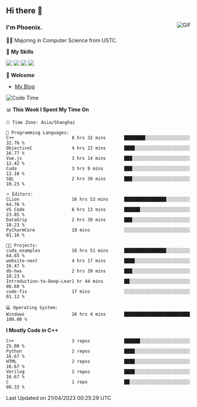 ## Hi there 👋
<img align="right" alt="GIF" src="https://raw.githubusercontent.com/JoeyBling/JoeyBling/master/pic/pusheencode.gif" />

### I'm Phoenix.

👨‍🎓 Majoring in Computer Science from USTC.

🌟 **My Skills**

![](https://img.shields.io/badge/-Python-3e74a2?style=flat-square&logo=Python&logoColor=fff)
![](https://img.shields.io/badge/-C++-9f62a5?style=flat&logo=cplusplus&logoColor=white)
![](https://img.shields.io/badge/-Linux-185886?style=flat-square&logo=Linux&logoColor=fff)
![](https://img.shields.io/badge/-Rust-ff4136?style=flat-square&logo=Rust&logoColor=fff)

💬 **Welcome**

- [My Blog](https://ysy-phoenix.github.io/)

<!--START_SECTION:waka-->
![Code Time](http://img.shields.io/badge/Code%20Time-96%20hrs%2030%20mins-blue)

📊 **This Week I Spent My Time On** 

```text
🕑︎ Time Zone: Asia/Shanghai

💬 Programming Languages: 
C++                      8 hrs 32 mins       ████████░░░░░░░░░░░░░░░░░   32.76 % 
ObjectiveC               4 hrs 22 mins       ████░░░░░░░░░░░░░░░░░░░░░   16.77 % 
Vue.js                   3 hrs 14 mins       ███░░░░░░░░░░░░░░░░░░░░░░   12.42 % 
Cuda                     3 hrs 9 mins        ███░░░░░░░░░░░░░░░░░░░░░░   12.10 % 
SQL                      2 hrs 39 mins       ███░░░░░░░░░░░░░░░░░░░░░░   10.23 % 

🔥 Editors: 
CLion                    16 hrs 53 mins      ████████████████░░░░░░░░░   64.76 % 
VS Code                  6 hrs 13 mins       ██████░░░░░░░░░░░░░░░░░░░   23.85 % 
DataGrip                 2 hrs 39 mins       ███░░░░░░░░░░░░░░░░░░░░░░   10.23 % 
PyCharmCore              18 mins             ░░░░░░░░░░░░░░░░░░░░░░░░░   01.16 % 

🐱‍💻 Projects: 
cuda_examples            16 hrs 51 mins      ████████████████░░░░░░░░░   64.65 % 
website-next             4 hrs 17 mins       ████░░░░░░░░░░░░░░░░░░░░░   16.47 % 
db-hws                   2 hrs 39 mins       ███░░░░░░░░░░░░░░░░░░░░░░   10.23 % 
Introduction-to-Deep-Lear1 hr 44 mins        ██░░░░░░░░░░░░░░░░░░░░░░░   06.68 % 
code-fix                 17 mins             ░░░░░░░░░░░░░░░░░░░░░░░░░   01.12 % 

💻 Operating System: 
Windows                  26 hrs 4 mins       █████████████████████████   100.00 % 
```

**I Mostly Code in C++** 

```text
C++                      3 repos             ██████░░░░░░░░░░░░░░░░░░░   25.00 % 
Python                   2 repos             ████░░░░░░░░░░░░░░░░░░░░░   16.67 % 
HTML                     2 repos             ████░░░░░░░░░░░░░░░░░░░░░   16.67 % 
Verilog                  2 repos             ████░░░░░░░░░░░░░░░░░░░░░   16.67 % 
C                        1 repo              ██░░░░░░░░░░░░░░░░░░░░░░░   08.33 % 
```




 Last Updated on 21/04/2023 00:25:29 UTC
<!--END_SECTION:waka-->

<!--
**ysy-phoenix/ysy-phoenix** is a ✨ _special_ ✨ repository because its `README.md` (this file) appears on your GitHub profile.

Here are some ideas to get you started:

- 🔭 I’m currently working on ...
- 🌱 I’m currently learning ...
- 👯 I’m looking to collaborate on ...
- 🤔 I’m looking for help with ...
- 💬 Ask me about ...
- 📫 How to reach me: ...
- 😄 Pronouns: ...
- ⚡ Fun fact: ...
-->
